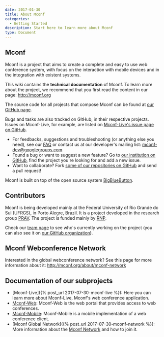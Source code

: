 ```yaml
---
date: 2017-01-30
title: About Mconf
categories:
  - Getting Started
description: Start here to learn more about Mconf
type: Document
---
```


## Mconf

Mconf is a project that aims to create a complete and easy to use web conference system, with focus on the interaction with mobile devices and in the integration with existent systems.

This wiki contains the **technical documentation** of Mconf. To learn more about the project, we recommend that you first read the content in our page: <http://mconf.org>

The source code for all projects that compose Mconf can be found at [our GitHub page](https://github.com/mconf/).

Bugs and tasks are also tracked on GitHub, in their respective projects. Issues on Mconf-Live, for example, are listed on [Mconf-Live's issue page on GitHub](https://github.com/mconf/bigbluebutton/issues).

* For feedbacks, suggestions and troubleshooting (or anything else you need), see our [FAQ](/faq) or contact us at our developer's mailing list: <mconf-dev@googlegroups.com>
* Found a bug or want to suggest a new feature? Go to [our institution on GitHub](https://github.com/mconf), find the project you're looking for and add a new issue.
* Want to collaborate? Fork [some of our repositories on GitHub](https://github.com/mconf) and send a pull request!

Mconf is built on top of the open source system [BigBlueButton](http://www.bigbluebutton.org).

## Contributors

Mconf is being developed mainly at the Federal University of Rio Grande do Sul (UFRGS), in Porto Alegre, Brazil. It is a project developed in the research group [PRAV](http://www.inf.ufrgs.br/prav/). The project is funded mainly by [RNP](http://www.rnp.br/).

Check our [team page](http://mconf.org/about/team) to see who's currently working on the project (you can also see it on [our GitHub organization](https://github.com/mconf)).


## Mconf Webconference Network

Interested in the global webconference network? See this page for more information about it: <http://mconf.org/about/mconf-network>

## Documentation of our subprojects

* [Mconf-Live]({% post_url 2017-07-30-mconf-live %}): Here you can learn more about Mconf-Live, Mconf's web conference application.
* [Mconf-Web](https://github.com/mconf/mconf-web/wiki): Mconf-Web is the web portal that provides access to web conferences.
* [Mconf-Mobile](https://github.com/mconf/bbb-air-client): Mconf-Mobile is a mobile implementation of a web conference client.
* [Mconf Global Network]({% post_url 2017-07-30-mconf-network %}): More information about the [Mconf Network](http://mconf.org/about/mconf-network) and how to join it.

